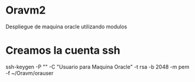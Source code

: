# Oravm2
Despliegue de maquina oracle utilizando modulos
# Creamos la cuenta ssh 
ssh-keygen -P "" -C "Usuario para Maquina Oracle" -t rsa -b 2048 -m pem -f ~/Oravm/orauser